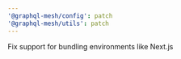 ```yaml
---
'@graphql-mesh/config': patch
'@graphql-mesh/utils': patch
---
```


Fix support for bundling environments like Next.js
